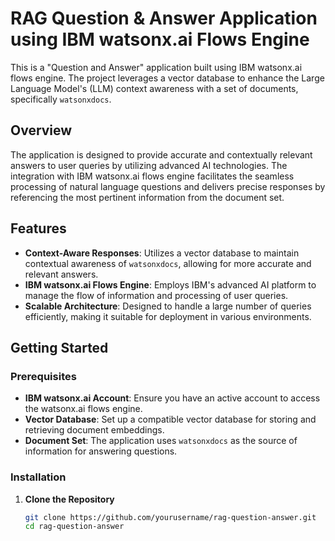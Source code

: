# RAG Question & Answer Application using IBM watsonx.ai Flows Engine

This is a "Question and Answer" application built using IBM watsonx.ai flows engine. The project leverages a vector database to enhance the Large Language Model's (LLM) context awareness with a set of documents, specifically `watsonxdocs`.

## Overview

The application is designed to provide accurate and contextually relevant answers to user queries by utilizing advanced AI technologies. The integration with IBM watsonx.ai flows engine facilitates the seamless processing of natural language questions and delivers precise responses by referencing the most pertinent information from the document set.

## Features

- **Context-Aware Responses**: Utilizes a vector database to maintain contextual awareness of `watsonxdocs`, allowing for more accurate and relevant answers.
- **IBM watsonx.ai Flows Engine**: Employs IBM's advanced AI platform to manage the flow of information and processing of user queries.
- **Scalable Architecture**: Designed to handle a large number of queries efficiently, making it suitable for deployment in various environments.

## Getting Started

### Prerequisites

- **IBM watsonx.ai Account**: Ensure you have an active account to access the watsonx.ai flows engine.
- **Vector Database**: Set up a compatible vector database for storing and retrieving document embeddings.
- **Document Set**: The application uses `watsonxdocs` as the source of information for answering questions.

### Installation

1. **Clone the Repository**
   ```bash
   git clone https://github.com/yourusername/rag-question-answer.git
   cd rag-question-answer
